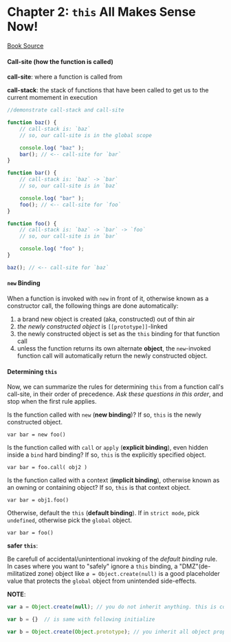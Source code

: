 # Chapter 2: `this` All Makes Sense Now!

[Book Source](https://github.com/getify/You-Dont-Know-JS/blob/master/this%20%26%20object%20prototypes/ch2.md)

#### Call-site (how the function is called)

**call-site**: where a function is called from

**call-stack**: the stack of functions that have been called to get us to the current momement in execution

```js
//demonstrate call-stack and call-site

function baz() {
    // call-stack is: `baz`
    // so, our call-site is in the global scope

    console.log( "baz" );
    bar(); // <-- call-site for `bar`
}

function bar() {
    // call-stack is: `baz` -> `bar`
    // so, our call-site is in `baz`

    console.log( "bar" );
    foo(); // <-- call-site for `foo`
}

function foo() {
    // call-stack is: `baz` -> `bar` -> `foo`
    // so, our call-site is in `bar`

    console.log( "foo" );
}

baz(); // <-- call-site for `baz`
```
#### `new` Binding

When a function is invoked with `new` in front of it, otherwise known as a constructor call, the following things are done automatically:

1. a brand new object is created (aka, constructed) out of thin air
2. _the newly constructed object_ is `[[prototype]]`-linked
3. the newly constructed object is set as the `this` binding for that function call
4. unless the function returns its own alternate **object**, the `new`-invoked function call will automatically return the newly constructed object.

#### Determining `this`

Now, we can summarize the rules for determining `this` from a function call's call-site, in their order of precedence. _Ask these questions in this order_, and stop when the first rule applies.

Is the function called with `new` (**new binding**)? If so, `this` is the newly constructed object.

`var bar = new foo()`

Is the function called with `call` or `apply` (**explicit binding**), even hidden inside a `bind` hard binding? If so, `this` is the explicitly specified object.

`var bar = foo.call( obj2 )`

Is the function called with a context (**implicit binding**), otherwise known as an owning or containing object? If so, `this` is that context object.

`var bar = obj1.foo()`

Otherwise, default the `this` (**default binding**). If in `strict mode`, pick `undefined`, otherwise pick the `global` object.

`var bar = foo()`


**safer `this`**:

Be carefull of accidental/unintentional invoking of the _default binding_ rule. In cases where you want to "safely" ignore a `this` binding, a "DMZ"(de-militatized zone) object like `ø = Object.create(null)` is a good placeholder value that protects the `global` object from unintended side-effects.

**NOTE**:

```js
var a = Object.create(null); // you do not inherit anything. this is completely blank object.

var b = {}  // is same with following initialize

var b = Object.create(Object.prototype); // you inherit all object properties
```





















